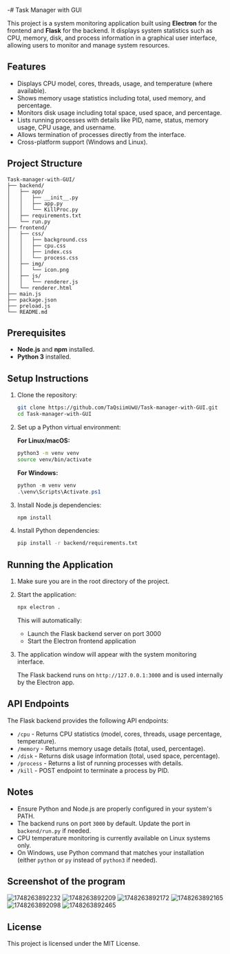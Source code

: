 -# Task Manager with GUI

This project is a system monitoring application built using **Electron** for the frontend and **Flask** for the backend. It displays system statistics such as CPU, memory, disk, and process information in a graphical user interface, allowing users to monitor and manage system resources.

## Features

- Displays CPU model, cores, threads, usage, and temperature (where available).
- Shows memory usage statistics including total, used memory, and percentage.
- Monitors disk usage including total space, used space, and percentage.
- Lists running processes with details like PID, name, status, memory usage, CPU usage, and username.
- Allows termination of processes directly from the interface.
- Cross-platform support (Windows and Linux).

## Project Structure

```
Task-manager-with-GUI/
├── backend/
│   ├── app/
│   │   ├── __init__.py
│   │   ├── app.py
│   │   └── KillProc.py
│   ├── requirements.txt
│   └── run.py
├── frontend/
│   ├── css/
│   │   ├── background.css
│   │   ├── cpu.css
│   │   ├── index.css
│   │   └── process.css
│   ├── img/
│   │   └── icon.png
│   ├── js/
│   │   └── renderer.js
│   └── renderer.html
├── main.js
├── package.json
├── preload.js
└── README.md
```

## Prerequisites

- **Node.js** and **npm** installed.
- **Python 3** installed.


## Setup Instructions

1. Clone the repository:
   ```bash
   git clone https://github.com/TaQsiimUwU/Task-manager-with-GUI.git
   cd Task-manager-with-GUI
   ```

2. Set up a Python virtual environment:

   **For Linux/macOS:**
   ```bash
   python3 -m venv venv
   source venv/bin/activate
   ```

   **For Windows:**
   ```powershell
   python -m venv venv
   .\venv\Scripts\Activate.ps1
   ```

3. Install Node.js dependencies:
   ```bash
   npm install
   ```

4. Install Python dependencies:
   ```bash
   pip install -r backend/requirements.txt
   ```

## Running the Application

1. Make sure you are in the root directory of the project.

2. Start the application:
   ```bash
   npx electron .
   ```

   This will automatically:
   - Launch the Flask backend server on port 3000
   - Start the Electron frontend application

3. The application window will appear with the system monitoring interface.

   The Flask backend runs on `http://127.0.0.1:3000` and is used internally by the Electron app.

## API Endpoints

The Flask backend provides the following API endpoints:

- `/cpu` - Returns CPU statistics (model, cores, threads, usage percentage, temperature).
- `/memory` - Returns memory usage details (total, used, percentage).
- `/disk` - Returns disk usage information (total, used space, percentage).
- `/process` - Returns a list of running processes with details.
- `/kill` - POST endpoint to terminate a process by PID.


## Notes

- Ensure Python and Node.js are properly configured in your system's PATH.
- The backend runs on port `3000` by default. Update the port in `backend/run.py` if needed.
- CPU temperature monitoring is currently available on Linux systems only.
- On Windows, use Python command that matches your installation (either `python` or `py` instead of `python3` if needed).

## Screenshot of the program
 ![1748263892232](https://github.com/user-attachments/assets/18f86771-dd08-4fa2-9b80-cb608316aaba)
![1748263892209](https://github.com/user-attachments/assets/0677f6bc-f43a-4293-ab64-3a389f1cc8d0)
![1748263892172](https://github.com/user-attachments/assets/ddbdc67b-0c03-4efb-bab1-f6391e78e239)
![1748263892165](https://github.com/user-attachments/assets/4c84f065-7210-44de-ae22-59c0ac71a643)
![1748263892098](https://github.com/user-attachments/assets/3b1dd857-e269-419d-9eee-768ddeb75774)
![1748263892465](https://github.com/user-attachments/assets/8df6bc1e-a7d1-432b-a486-91f875445e63)


## License

This project is licensed under the MIT License.
